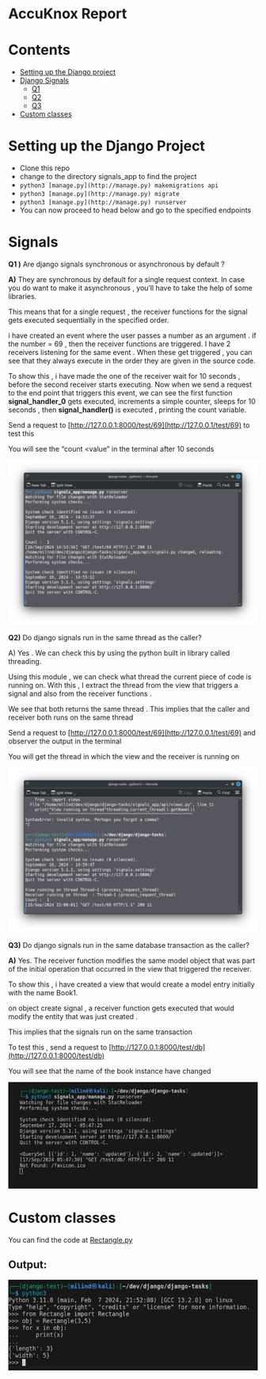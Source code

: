 # AccuKnox Report

# Contents

- [Setting up the Django project](https://www.notion.so/AccuKnox-Report-6b4d3401c0e843e1b826216826824450?pvs=21)
- [Django Signals](https://www.notion.so/AccuKnox-Report-6b4d3401c0e843e1b826216826824450?pvs=21)
    - [Q1](https://www.notion.so/AccuKnox-Report-6b4d3401c0e843e1b826216826824450?pvs=21)
    - [Q2](https://www.notion.so/AccuKnox-Report-6b4d3401c0e843e1b826216826824450?pvs=21)
    - [Q3](https://www.notion.so/AccuKnox-Report-6b4d3401c0e843e1b826216826824450?pvs=21)
- [Custom classes](https://www.notion.so/AccuKnox-Report-6b4d3401c0e843e1b826216826824450?pvs=21)

# Setting up the Django Project

- Clone this repo
- change to the directory signals_app to find the project
- `python3 [manage.py](http://manage.py) makemigrations api`
- `python3 [manage.py](http://manage.py) migrate`
- `python3 [manage.py](http://manage.py) runserver`
- You can now proceed to head below and go to the specified endpoints

# Signals

**Q1 )** Are django signals synchronous or asynchronous by default ?

**A)** They are synchronous by default for a single request context. In case you do want to make it asynchronous , you’ll have to take the help of some libraries. 

This means that for a single request , the receiver functions for the signal gets executed sequentially in the specified order.

i have created an event where the user passes a number as an argument . if the number = 69 , then the receiver functions are triggered. I have 2 receivers listening for the same event . When these get triggered , you can see that  they always execute in the order they are given in the source code. 

To show this , i have made the one of the receiver wait for 10 seconds , before the second receiver starts executing. Now when we send a request to the end point that triggers this event, we can see the first function **signal_handler_0** gets executed, increments a simple counter, sleeps for 10 seconds , then **signal_handler()** is executed , printing the count variable. 

Send a request to [http://127.0.0.1:8000/test/69](http://127.0.0.1/test/69) to test this

You will see the “count <value” in the terminal after 10 seconds

![image1](images/q1.png)

**Q2)**  Do django signals run in the same thread as the caller?

A) Yes . We can check this by using the python built in library called threading.

Using this module , we can check what thread the current piece of code is running on. With this , I extract the thread from the  view that triggers a signal and also from the receiver functions . 

We see that both returns the same thread . This implies that the caller and receiver both runs on the same thread

Send a request to  [http://127.0.0.1:8000/test/69](http://127.0.0.1/test/69)  and observer the output in the terminal 

You will get the thread in which the view and the receiver is running on 

![image2](images/q2.png)

**Q3)**  Do django signals run in the same database transaction as the caller?

**A)** Yes. The receiver function modifies the same model object that was part of the initial operation that occurred in the view that triggered the receiver. 

To show this , i have created a view that would create a model entry initially with the name Book1.

on object create signal ,  a receiver function gets executed that would modify the entity that was just created . 

This implies that the signals run on the same transaction 

To test this , send a request to [http://127.0.0.1:8000/test/db](http://127.0.0.1:8000/test/db) 

You will see that the name of the book instance have changed

![image3](images/q3.png)

# Custom classes

You can find the code at [Rectangle.py](http://Rectangle.py) 

## Output:

![image4](images/rectangle.png)